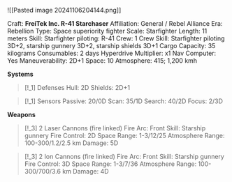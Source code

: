 ![[Pasted image 20241106204144.png]]

Craft: **FreiTek Inc. R-41 Starchaser**
Affiliation: General / Rebel Alliance
Era: Rebellion
Type: Space superiority fighter
Scale: Starfighter
Length: 11 meters
Skill: Starfighter piloting: R-41
Crew: 1
Crew Skill: Starfighter piloting 3D+2, starship gunnery
3D+2, starship shields 3D+1
Cargo Capacity: 35 kilograms
Consumables: 2 days
Hyperdrive Multiplier: x1
Nav Computer: Yes
Maneuverability: 2D+1
Space: 10
Atmosphere: 415; 1,200 kmh

**Systems**
> [!_1] Defenses
> Hull: 2D
> Shields: 2D+1

> [!_1] Sensors
> Passive: 20/0D
> Scan: 35/1D
> Search: 40/2D
> Focus: 2/3D

**Weapons**
> [!_3] 2 Laser Cannons (fire linked)
> Fire Arc: Front
> Skill: Starship gunnery
> Fire Control: 2D
> Space Range: 1-3/12/25
> Atmosphere Range: 100-300/1.2/2.5 km
> Damage: 5D

> [!_3] 2 Ion Cannons (fire linked)
> Fire Arc: Front
> Skill: Starship gunnery
> Fire Control: 3D
> Space Range: 1-3/7/36
> Atmosphere Range: 100-300/700/3.6 km
> Damage: 4D